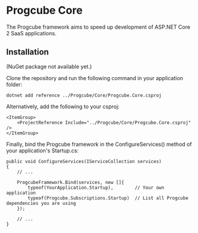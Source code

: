 # Progcube Core

The Progcube framework aims to speed up development of ASP.NET Core 2 SaaS applications.

## Installation

(NuGet package not available yet.)

Clone the repository and run the following command in your application folder:

```
dotnet add reference ../Progcube/Core/Progcube.Core.csproj
```

Alternatively, add the following to your csproj:

```
<ItemGroup>
    <ProjectReference Include="../Progcube/Core/Progcube.Core.csproj" />
</ItemGroup>
```

Finally, bind the Progcube framework in the ConfigureServices() method of your application's Startup.cs:

```
public void ConfigureServices(IServiceCollection services)
{
    // ...

    ProgcubeFramework.Bind(services, new []{
        typeof(YourApplication.Startup),        // Your own application
        typeof(Progcube.Subscriptions.Startup)  // List all Progcube dependencies you are using
    });

    // ...
}
```
